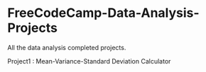 # FreeCodeCamp-Data-Analysis-Projects
All the data analysis completed projects.

Project1 : Mean-Variance-Standard Deviation Calculator 
